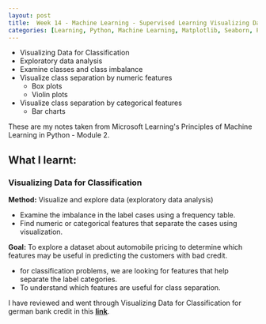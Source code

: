 ```yaml
---
layout: post
title:  Week 14 - Machine Learning - Supervised Learning Visualizing Data for Classification for german bank credit from Principles of M.L. Python by Microsoft Learning
categories: [Learning, Python, Machine Learning, Matplotlib, Seaborn, Pandas]
---
```


- Visualizing Data for Classification
- Exploratory data analysis
- Examine classes and class imbalance
- Visualize class separation by numeric features
    - Box plots
    - Violin plots
- Visualize class separation by categorical features
    - Bar charts      

These are my notes taken from Microsoft Learning's Principles of Machine Learning in Python - Module 2.

## What I learnt:  

### Visualizing Data for Classification

**Method:** Visualize and explore data (exploratory data analysis) 
- Examine the imbalance in the label cases using a frequency table.
- Find numeric or categorical features that separate the cases using visualization.

**Goal:** To  explore a dataset about automobile pricing to determine which features may be useful in predicting the customers with bad credit. 
- for classification problems, we are looking for features that help separate the label categories.
- To understand which features are useful for class separation.

I have reviewed and went through  Visualizing Data for Classification for german bank credit in this [**link**](https://github.com/liawbeile/liawbeile.github.io/blob/master/documents/visualizing_german_credit_data_for_classification.ipynb).
